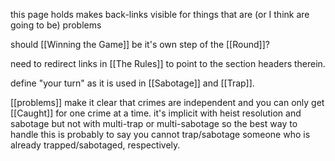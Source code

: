 this page holds makes back-links visible for things that are (or I think are going to be) problems


should [[Winning the Game]] be it's own step of the [[Round]]?

need to redirect links in [[The Rules]] to point to the section headers therein.

define "your turn" as it is used in [[Sabotage]] and [[Trap]].

[[problems]] make it clear that crimes are independent and you can only get [[Caught]] for one crime at a time. it's implicit with heist resolution and sabotage but not with multi-trap or multi-sabotage so the best way to handle this is probably to say you cannot trap/sabotage someone who is already trapped/sabotaged, respectively.